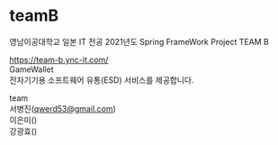# teamB
영남이공대학교 일본 IT 전공 2021년도 Spring FrameWork Project TEAM B

https://team-b.ync-it.com/<br>
GameWallet<br>
전자기기용 소프트웨어 유통(ESD) 서비스를 제공합니다.<br>

team<br>
서병진(qwerd53@gmail.com)<br>
이은미()<br>
강광효()<br>
